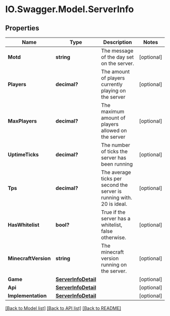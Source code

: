 # IO.Swagger.Model.ServerInfo
## Properties

Name | Type | Description | Notes
------------ | ------------- | ------------- | -------------
**Motd** | **string** | The message of the day set on the server. | [optional] 
**Players** | **decimal?** | The amount of players currently playing on the server | [optional] 
**MaxPlayers** | **decimal?** | The maximum amount of players allowed on the server | [optional] 
**UptimeTicks** | **decimal?** | The number of ticks the server has been running | [optional] 
**Tps** | **decimal?** | The average ticks per second the server is running with. 20 is ideal. | [optional] 
**HasWhitelist** | **bool?** | True if the server has a whitelist, false otherwise. | [optional] 
**MinecraftVersion** | **string** | The minecraft version running on the server. | [optional] 
**Game** | [**ServerInfoDetail**](ServerInfoDetail.md) |  | [optional] 
**Api** | [**ServerInfoDetail**](ServerInfoDetail.md) |  | [optional] 
**Implementation** | [**ServerInfoDetail**](ServerInfoDetail.md) |  | [optional] 

[[Back to Model list]](../README.md#documentation-for-models) [[Back to API list]](../README.md#documentation-for-api-endpoints) [[Back to README]](../README.md)

